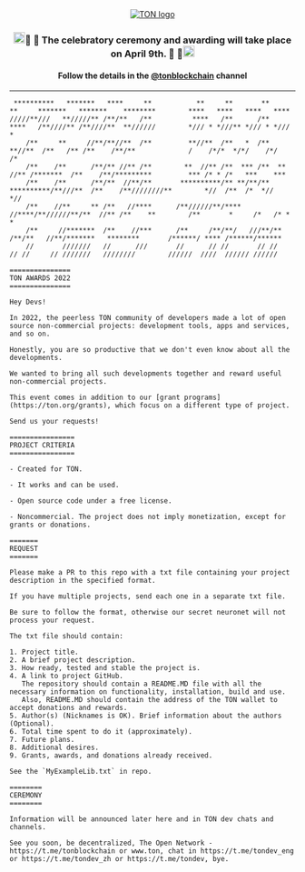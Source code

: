 <div align="center">
  <a href="https://ton.org">
    <picture>
      <source media="(prefers-color-scheme: dark)" srcset="https://ton.org/download/ton_logo_dark_background.svg">
      <img alt="TON logo" src="https://ton.org/download/ton_logo_light_background.svg">
    </picture>
  </a>
  <h3> <img alt="TON logo" src="https://ton.org/download/ton_symbol.svg" height="20px">🎊 🎉 The celebratory ceremony and awarding will take place on April 9th. 🎊 🎉<img alt="TON logo" src="https://ton.org/download/ton_symbol.svg" height="20px"></h3>
  <h4>Follow the details in the <a href="t.me/tonblockchain">@tonblockchain</a> channel</h4>
  <hr/>
</div>

```
 **********   *******   ****     **           **     **       **     **     *******   *******    ********        ****   ****   ****   **** 
/////**///   **/////** /**/**   /**          ****   /**      /**    ****   /**////** /**////**  **//////        */// * *///** */// * */// *
    /**     **     //**/**//**  /**         **//**  /**   *  /**   **//**  /**   /** /**    /**/**             /    /*/*  */*/    /*/    /*
    /**    /**      /**/** //** /**        **  //** /**  *** /**  **  //** /*******  /**    /**/*********         *** /* * /*   ***    *** 
    /**    /**      /**/**  //**/**       **********/** **/**/** **********/**///**  /**    /**////////**        *//  /**  /*  *//    *//  
    /**    //**     ** /**   //****      /**//////**/**** //****/**//////**/**  //** /**    **        /**       *     /*   /* *      *     
    /**     //*******  /**    //***      /**     /**/**/   ///**/**     /**/**   //**/*******   ********       /******/ **** /******/******
    //       ///////   //      ///       //      // //       // //      // //     // ///////   ////////        //////  ////  ////// ////// 
    
===============
TON AWARDS 2022
===============
    
Hey Devs! 
    
In 2022, the peerless TON community of developers made a lot of open source non-commercial projects: development tools, apps and services, and so on.

Honestly, you are so productive that we don't even know about all the developments.

We wanted to bring all such developments together and reward useful non-commercial projects.
    
This event comes in addition to our [grant programs](https://ton.org/grants), which focus on a different type of project.    

Send us your requests!
    
================
PROJECT CRITERIA
================

- Created for TON.

- It works and can be used.

- Open source code under a free license.

- Noncommercial. The project does not imply monetization, except for grants or donations.
    
=======
REQUEST
=======

Please make a PR to this repo with a txt file containing your project description in the specified format.

If you have multiple projects, send each one in a separate txt file.

Be sure to follow the format, otherwise our secret neuronet will not process your request.

The txt file should contain:

1. Project title.
2. A brief project description.
3. How ready, tested and stable the project is.
4. A link to project GitHub. 
   The repository should contain a README.MD file with all the necessary information on functionality, installation, build and use.
   Also, README.MD should contain the address of the TON wallet to accept donations and rewards.
5. Author(s) (Nicknames is OK). Brief information about the authors (Optional).
6. Total time spent to do it (approximately).
7. Future plans.
8. Additional desires.   
9. Grants, awards, and donations already received.   

See the `MyExampleLib.txt` in repo.

========
CEREMONY
========

Information will be announced later here and in TON dev chats and channels.

See you soon, be decentralized, The Open Network - https://t.me/tonblockchain or www.ton, chat in https://t.me/tondev_eng or https://t.me/tondev_zh or https://t.me/tondev, bye.
```
